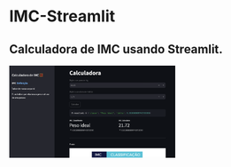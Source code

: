 # IMC-Streamlit


## Calculadora de IMC usando Streamlit.



<img src="IMC.png" alt="Aplicação" width="300">

